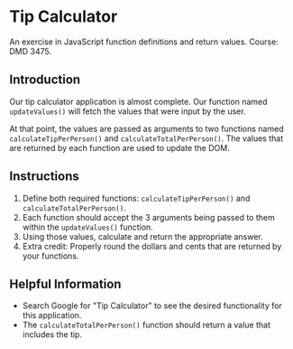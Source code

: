 # Tip Calculator

An exercise in JavaScript function definitions and return values. Course: DMD 3475.

## Introduction

Our tip calculator application is almost complete. Our function named `updateValues()` will fetch the values that were input by the user.

At that point, the values are passed as arguments to two functions named `calculateTipPerPerson()` and `calculateTotalPerPerson()`. The values that are returned by each function are used to update the DOM.

## Instructions

1. Define both required functions: `calculateTipPerPerson()` and `calculateTotalPerPerson()`.
2. Each function should accept the 3 arguments being passed to them within the `updateValues()` function.
3. Using those values, calculate and return the appropriate answer.
4. Extra credit: Properly round the dollars and cents that are returned by your functions.

## Helpful Information

- Search Google for "Tip Calculator" to see the desired functionality for this application.
- The `calculateTotalPerPerson()` function should return a value that includes the tip.
